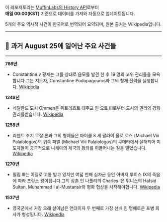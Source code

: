 

이 레포지토리는 [MuffinLabs의 History API](https://history.muffinlabs.com/date)로부터  
**매일 00:00(KST)** 기준으로 데이터를 가져와 자동으로 업데이트됩니다.

5개의 주요 역사적 사건이 한국어로 번역되어 요약되며, 원본 출처는 Wikipedia입니다.

---

## 📅 과거 **August 25**에 일어난 주요 사건들

---
**766년**
- Constantine v 황제는 그를 상대로 음모를 발견 한 후 19 명의 고위 관리들을 모욕합니다.그는 지도자, Constantine Podopagouros와 그의 형제 전략을 실행합니다.  [Wikipedia](https://wikipedia.org/wiki/Constantine_V)

**1248년**
- 네덜란드 도시 Ommen은 위트레흐트 대주교 인 오토 III로부터 도시의 권리와 강화 권리를받습니다.  [Wikipedia](https://wikipedia.org/wiki/Ommen)

**1258년**
- 리젠트 조지 무잘 론과 그의 형제들은 마이클 8 세 팔라이 올로 로스 (Michael Viii Palaiologos)의 귀족 파벌 (Michael Viii Palaiologos)의 쿠데타에서 살해되어 지도자들이 궁극적으로 니케아의 제국의 왕좌를 이끌어내는 길을 열었습니다.  [Wikipedia](https://wikipedia.org/wiki/George_Mouzalon)

**1270년**
- 필립 III는 이질로 고통 받고 있지만 여덟 번째 십자군 동안 아버지 루이스 IX의 죽음에 따라 프랑스 왕이됩니다.그의 삼촌 인 나폴리의 Charles I은 튀니스의 Hafsid Sultan, Muhammad I al-Mustansir와 평화 협상을 시작해야합니다.  [Wikipedia](https://wikipedia.org/wiki/Philip_III_of_France)

**1537년**
- 영국군에서 가장 오래 살아남은 연대이자 두 번째로 가장 선배 인 명예로운 포병 회사가 형성됩니다.  [Wikipedia](https://wikipedia.org/wiki/Honourable_Artillery_Company)
